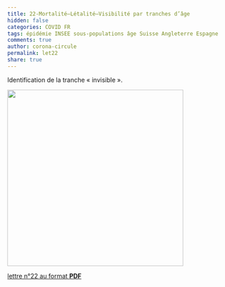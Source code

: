 ```yaml
---
title: 22-Mortalité–Létalité–Visibilité par tranches d’âge
hidden: false
categories: COVID FR
tags: épidémie INSEE sous-populations âge Suisse Angleterre Espagne
comments: true
author: corona-circule
permalink: let22
share: true
---
```


<link rel="stylesheet" href="../assets/css/style.css">

Identification de la tranche « invisible ».<br/>


<img src='/lettres/images/img-22.png' width='400px'/>

[lettre n°22 au format __PDF__](/lettres/resources/pdf/lettre-22.pdf)

